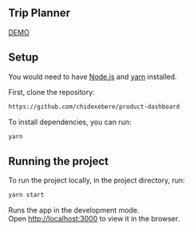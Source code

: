 ## Trip Planner

[DEMO](https://trip-planner-pi.vercel.app/)

## Setup

You would need to have [Node.js](https://nodejs.org/en/) and [yarn](https://yarnpkg.com/) installed.

First, clone the repository:

```bash
https://github.com/chidexebere/product-dashboard
```

To install dependencies, you can run:

```bash
yarn
```

## Running the project

To run the project locally, in the project directory, run:

```bash
yarn start
```

Runs the app in the development mode.<br />
Open [http://localhost:3000](http://localhost:3000) to view it in the browser.
